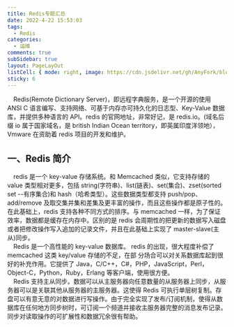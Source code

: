 ```yaml
---
title: Redis专题汇总
date: 2022-4-22 15:53:03
tags:
  - Redis
categories:
  - 运维
comments: true
subSidebar: true
layout: PageLayOut
listCell: { mode: right, image: https://cdn.jsdelivr.net/gh/AnyFork/blog-images/markdown/202204221600458.jpg }
sticky: 6
---
```


&emsp;Redis(Remote Dictionary Server)，即远程字典服务，是一个开源的使用 ANSI C 语言编写、支持网络、可基于内存亦可持久化的日志型、Key-Value 数据库，并提供多种语言的 API。redis 的官网地址，非常好记，是 redis.io。(域名后缀 io 属于国家域名，是 british Indian Ocean territory，即英属印度洋领地），Vmware 在资助着 redis 项目的开发和维护。

<!-- more -->

## 一、Redis 简介


&emsp;redis 是一个 key-value 存储系统。和 Memcached 类似，它支持存储的 value 类型相对更多，包括 string(字符串)、list(链表)、set(集合)、zset(sorted set --有序集合)和 hash（哈希类型）。这些数据类型都支持 push/pop、add/remove 及取交集并集和差集及更丰富的操作，而且这些操作都是原子性的。在此基础上，redis 支持各种不同方式的排序。与 memcached 一样，为了保证效率，数据都是缓存在内存中。区别的是 redis 会周期性的把更新的数据写入磁盘或者把修改操作写入追加的记录文件，并且在此基础上实现了 master-slave(主从)同步。<br>
&emsp;Redis 是一个高性能的 key-value 数据库。 redis 的出现，很大程度补偿了 memcached 这类 key/value 存储的不足，在部 分场合可以对关系数据库起到很好的补充作用。它提供了 Java，C/C++，C#，PHP，JavaScript，Perl，Object-C，Python，Ruby，Erlang 等客户端，使用很方便。<br>
&emsp;Redis 支持主从同步。数据可以从主服务器向任意数量的从服务器上同步，从服务器可以是关联其他从服务器的主服务器。这使得 Redis 可执行单层树复制。存盘可以有意无意的对数据进行写操作。由于完全实现了发布/订阅机制，使得从数据库在任何地方同步树时，可订阅一个频道并接收主服务器完整的消息发布记录。同步对读取操作的可扩展性和数据冗余很有帮助。




<Reward/>
